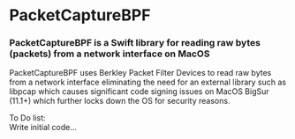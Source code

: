 # PacketCaptureBPF

### PacketCaptureBPF is a Swift library for reading raw bytes (packets) from a network interface on MacOS

PacketCaptureBPF uses Berkley Packet Filter Devices to read raw bytes from a network interface eliminating the need for an external library such as libpcap which causes significant code signing issues on MacOS BigSur (11.1+) which further locks down the OS for security reasons.  

To Do list:  
Write initial code...
